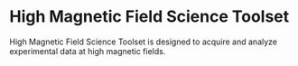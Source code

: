 # High Magnetic Field Science Toolset
High Magnetic Field Science Toolset is designed to acquire and analyze experimental data at high magnetic fields.
